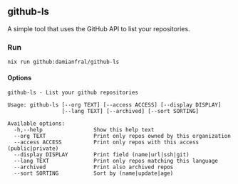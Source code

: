 <!-- ABOUT THE PROJECT -->
## github-ls

A simple tool that uses the GitHub API to list your repositories.


### Run

```shell
nix run github:damianfral/github-ls
```

#### Options

```
github-ls - List your github repositories

Usage: github-ls [--org TEXT] [--access ACCESS] [--display DISPLAY] 
                 [--lang TEXT] [--archived] [--sort SORTING]

Available options:
  -h,--help                Show this help text
  --org TEXT               Print only repos owned by this organization
  --access ACCESS          Print only repos with this access (public|private)
  --display DISPLAY        Print field (name|url|ssh|git)
  --lang TEXT              Print only repos matching this language
  --archived               Print also archived repos
  --sort SORTING           Sort by (name|update|age)
```
